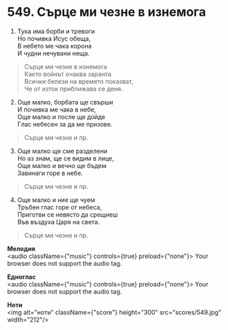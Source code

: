 # 549. Сърце ми чезне в изнемога

1. Тука има борби и тревоги  
Но почивка Исус обеща,  
В небето ме чака корона  
И чудни нечувани неща.  

> Сърце ми чезне в изнемога  
> Както войнът очаква заранта  
> Всички белези на времето показват,  
> Че от изток приближава се деня.  

2. Още малко, борбата ще свърши  
И почивка ме чака в небе,  
Още малко и после ще дойде  
Глас небесен за да ме призове.  

> Сърце ми чезне и пр.  

3. Още малко ще сме разделени  
Но аз знам, ще се видим в лице,  
Още малко и вечно ще бъдем  
Завинаги горе в небе.  

> Сърце ми чезне и пр.  

4. Още малко и ние ще чуем  
Тръбен глас горе от небеса,  
Приготви се невясто да срещнеш  
Във въздуха Царя на света.  

> Сърце ми чезне и пр.

**Мелодия**  
<audio className={"music"} controls={true} preload={"none"}>
    <source src="mp3/549.mp3" type="audio/mpeg"/>
    Your browser does not support the audio tag.
</audio>

**Едноглас**  
<audio className={"music"} controls={true} preload={"none"}>
    <source src="transp/549.mp3" type="audio/mpeg"/>
    Your browser does not support the audio tag.
</audio>

**Ноти**  
<img alt="ноти" className={"score"} height="300" src="scores/549.jpg" width="212"/>
